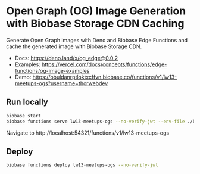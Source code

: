 # Open Graph (OG) Image Generation with Biobase Storage CDN Caching

Generate Open Graph images with Deno and Biobase Edge Functions and cache the generated image with Biobase Storage CDN.

- Docs: https://deno.land/x/og_edge@0.0.2
- Examples: https://vercel.com/docs/concepts/functions/edge-functions/og-image-examples
- Demo: https://obuldanrptloktxcffvn.biobase.co/functions/v1/lw13-meetups-ogs?username=thorwebdev

## Run locally

```bash
biobase start
biobase functions serve lw13-meetups-ogs --no-verify-jwt --env-file ./biobase/.env.local
```

Navigate to http://localhost:54321/functions/v1/lw13-meetups-ogs

## Deploy

```bash
biobase functions deploy lw13-meetups-ogs --no-verify-jwt
```
